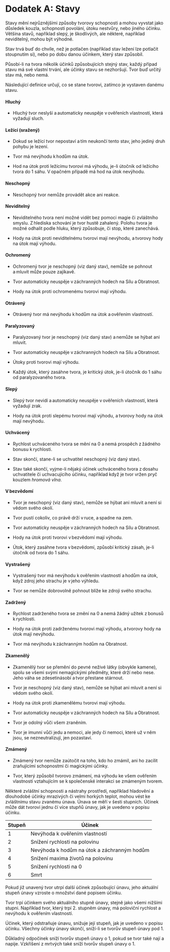 # Dodatek A: Stavy
  
Stavy mění nejrůznějšími způsoby tvorovy schopnosti a mohou vyvstat jako důsledek kouzla, schopnosti povolání, útoku nestvůry, nebo jiného účinku. Většina stavů, například slepý, je škodlivých, ale některé, například neviditelný, mohou být výhodné.
  
Stav trvá buď do chvíle, než je potlačen (například stav ležení lze potlačit stoupnutím si), nebo po dobu danou účinkem, který stav způsobil.
  
Působí-li na tvora několik účinků způsobujících stejný stav, každý případ stavu má své vlastní trvání, ale účinky stavu se nezhoršují. Tvor buď určitý stav má, nebo nemá.
  
Následující definice určují, co se stane tvorovi, zatímco je vystaven danému stavu.
  
#### Hluchý
  
* Hluchý tvor neslyší a automaticky neuspěje v ověřeních vlastností, která vyžadují sluch.
  
#### Ležící (sražený)
  
* Dokud se ležící tvor nepostaví a tím neukončí tento stav, jeho jediný druh pohybu je lezení.
  
* Tvor má nevýhodu k hodům na útok.
  
* Hod na útok proti ležícímu tvorovi má výhodu, je-li útočník od ležícího tvora do 1 sáhu. V opačném případě má hod na útok nevýhodu.
  
#### Neschopný
  
* Neschopný tvor nemůže provádět akce ani reakce.
  
#### Neviditelný
  
* Neviditelného tvora není možné vidět bez pomoci magie či zvláštního smyslu. Z hlediska schování je tvor hustě zahalený. Polohu tvora je možné odhalit podle hluku, který způsobuje, či stop, které zanechává.
  
* Hody na útok proti neviditelnému tvorovi mají nevýhodu, a tvorovy hody na útok mají výhodu.
  
#### Ochromený
  
* Ochromený tvor je neschopný (viz daný stav), nemůže se pohnout a mluvit může pouze zajíkavě.
  
* Tvor automaticky neuspěje v záchranných hodech na Sílu a Obratnost.
  
* Hody na útok proti ochromenému tvorovi mají výhodu.

#### Otrávený
  
* Otrávený tvor má nevýhodu k hodům na útok a ověřením vlastností.
  
#### Paralyzovaný
  
* Paralyzovaný tvor je neschopný (viz daný stav) a nemůže se hýbat ani mluvit.
  
* Tvor automaticky neuspěje v záchranných hodech na Sílu a Obratnost.
  
* Útoky proti tvorovi mají výhodu.
  
* Každý útok, který zasáhne tvora, je kritický útok, je-li útočník do 1 sáhu od paralyzovaného tvora.
  
#### Slepý
  
* Slepý tvor nevidí a automaticky neuspěje v ověřeních vlastností, která vyžadují zrak.
  
* Hody na útok proti slepému tvorovi mají výhodu, a tvorovy hody na útok mají nevýhodu.
  
#### Uchvácený
  
* Rychlost uchváceného tvora se mění na 0 a nemá prospěch z žádného bonusu k rychlosti.
  
* Stav skončí, stane-li se uchvatitel neschopný (viz daný stav).
  
* Stav také skončí, vyjme-li nějaký účinek uchváceného tvora z dosahu uchvatitele či uchvacujícího účinku, například když je tvor vržen pryč kouzlem *hromová vlna*.

#### V bezvědomí
  
* Tvor je neschopný (viz daný stav), nemůže se hýbat ani mluvit a není si vědom svého okolí.
  
* Tvor pustí cokoliv, co právě drží v ruce, a spadne na zem.
  
* Tvor automaticky neuspěje v záchranných hodech na Sílu a Obratnost.
  
* Hody na útok proti tvorovi v bezvědomí mají výhodu.
  
* Útok, který zasáhne tvora v bezvědomí, způsobí kritický zásah, je-li útočník od tvora do 1 sáhu.
  
#### Vystrašený
  
* Vystrašený tvor má nevýhodu k ověřením vlastností a hodům na útok, když zdroj jeho strachu je v jeho výhledu.
  
* Tvor se nemůže dobrovolně pohnout blíže ke zdroji svého strachu.
  
#### Zadržený
  
* Rychlost zadrženého tvora se změní na 0 a nemá žádný užitek z bonusů k rychlosti.
  
* Hody na útok proti zadrženému tvorovi mají výhodu, a tvorovy hody na útok mají nevýhodu.
  
* Tvor má nevýhodu k záchranným hodům na Obratnost.
  
#### Zkamenělý
  
* Zkamenělý tvor se přemění do pevné neživé látky (obvykle kamene), spolu se všemi svými nemagickými předměty, které drží nebo nese. Jeho váha se zdesetinásobí a tvor přestane stárnout.
  
* Tvor je neschopný (viz daný stav), nemůže se hýbat ani mluvit a není si vědom svého okolí.
  
* Hody na útok proti zkamenělému tvorovi mají výhodu.
  
* Tvor automaticky neuspěje v záchranných hodech na Sílu a Obratnost.
  
* Tvor je odolný vůči všem zraněním.
  
* Tvor je imunní vůči jedu a nemoci, ale jedy či nemoci, které už v něm jsou, se nezneutralizují, jen pozastaví.
  
#### Zmámený
  
* Zmámený tvor nemůže zaútočit na toho, kdo ho zmámil, ani ho zacílit zraňujícími schopnostmi či magickými účinky.
  
* Tvor, který způsobil tvorovo zmámení, má výhodu ke všem ověřením vlastností vztahujícím se k společenské interakci se zmámeným tvorem.

<Card header="Únava">


Některé zvláštní schopnosti a nástrahy prostředí, například hladovění a dlouhodobé účinky mrazivých či velmi horkých teplot, mohou vést ke zvláštnímu stavu zvanému únava. Únava se měří v šesti stupních. Účinek může dát tvorovi jednu čí více stupňů únavy, jak je uvedeno v popisu účinku.

| Stupeň | Účinek |
| --- | --- |
| 1 | Nevýhoda k ověřením vlastností |
| 2 | Snížení rychlosti na polovinu |
| 3 | Nevýhoda k hodům na útok a záchranným hodům |
| 4 | Snížení maxima životů na polovinu |
| 5 | Snížení rychlosti na 0 |
| 6 | Smrt |

Pokud již unavený tvor utrpí další účinek způsobující únavu, jeho aktuální stupeň únavy vzroste o množství dané popisem účinku.

Tvor trpí účinkem svého aktuálního stupně únavy, stejně jako všemi nižšími stupni. Například tvor, který trpí 2. stupněm únavy, má poloviční rychlost a nevýhodu k ověřením vlastností.

Účinek, který odstraňuje únavu, snižuje její stupeň, jak je uvedeno v popisu účinku. Všechny účinky únavy skončí, sníží-li se tvorův stupeň únavy pod 1.

Důkladný odpočinek sníží tvorův stupeň únavy o 1, pokud se tvor také nají a napije. Vzkříšení z mrtvých také sníží tvorův stupeň únavy o 1.


</Card>
